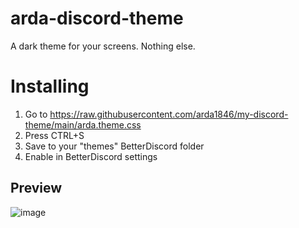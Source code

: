 # arda-discord-theme
A dark theme for your screens. Nothing else.

# Installing
1. Go to https://raw.githubusercontent.com/arda1846/my-discord-theme/main/arda.theme.css
2. Press CTRL+S
3. Save to your "themes" BetterDiscord folder
4. Enable in BetterDiscord settings

## Preview

![image](https://user-images.githubusercontent.com/123046716/219425064-0fc37643-c748-48a9-aba1-cd69199fe38e.png)
